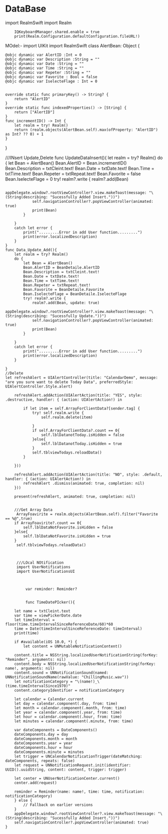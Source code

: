 # DataBase


import RealmSwift
import Realm

        IQKeyboardManager.shared.enable = true
        print(Realm.Configuration.defaultConfiguration.fileURL!)


MOdel:-
import UIKit
import RealmSwift
class AlertBean: Object {
    
    @objc dynamic var AlertID :Int = 0
    @objc dynamic var Description :String = ""
    @objc dynamic var Date :String = ""
    @objc dynamic var Time :String = ""
    @objc dynamic var Repeter :String = ""
    @objc dynamic var Favorite : Bool = false
    @objc dynamic var IselecteFlage : Int = 0
   
    
    override static func primaryKey() -> String? {
        return "AlertID"
    }
    override static func indexedProperties() -> [String] {
        return ["AlertID"]
    }
    func incrementID() -> Int {
        let realm = try! Realm()
        return (realm.objects(AlertBean.self).max(ofProperty: "AlertID") as Int? ?? 0) + 1
    }
}


///INsert Update,Delete
func UpdateDataInsert(){
        let realm = try? Realm()
        do {
            let Bean = AlertBean()
            Bean.AlertID = Bean.incrementID()
            Bean.Description = txtCleint.text!
            Bean.Date = txtDate.text!
            Bean.Time = txtTime.text!
            Bean.Repeter = txtRepeat.text!
            Bean.Favorite = false
            Bean.IselecteFlage = 0
            try! realm?.write {
                realm?.add(Bean)
                
                appDelegate.window?.rootViewController?.view.makeToast(message: "\(String(describing: "Sucessfully Added Insert."))")
                self.navigationController?.popViewController(animated: true)
                print(Bean)
            }
            
        }
        catch let error {
            print(".........Error in add User function.........")
            print(error.localizedDescription)
        }
    }
    func Data_Update_Add(){
        let realm = try? Realm()
        do {
            let Bean = AlertBean()
            Bean.AlertID = BeanDetaile.AlertID
            Bean.Description = txtCleint.text!
            Bean.Date = txtDate.text!
            Bean.Time = txtTime.text!
            Bean.Repeter = txtRepeat.text!
            Bean.Favorite = BeanDetaile.Favorite
            Bean.IselecteFlage = BeanDetaile.IselecteFlage
            try! realm?.write {
                realm?.add(Bean, update: true)
                appDelegate.window?.rootViewController?.view.makeToast(message: "\(String(describing: "Sucessfully Update."))")
                self.navigationController?.popViewController(animated: true)
                print(Bean)
            }
            
        }
        catch let error {
            print(".........Error in add User function.........")
            print(error.localizedDescription)
        }
        
    }
    //Delete
    let refreshAlert = UIAlertController(title: "CalendarDemo", message: "are you sure want to delete Today Data", preferredStyle: UIAlertController.Style.alert)
        
        refreshAlert.addAction(UIAlertAction(title: "YES", style: .destructive, handler: { (action: UIAlertAction!) in
            
            if let item = self.ArrayForClientData?[sender.tag] {
                try! self.realm.write {
                    self.realm.delete(item)
                   
                }
                if self.ArrayForClientData?.count == 0{
                    self.lblDatanotToday.isHidden = false
                }else{
                    self.lblDatanotToday.isHidden = true
                }
                self.tblviewTodays.reloadData()
            }
            
        }))
        
        refreshAlert.addAction(UIAlertAction(title: "NO", style: .default, handler: { (action: UIAlertAction!) in
            refreshAlert .dismiss(animated: true, completion: nil)
        }))
        
        present(refreshAlert, animated: true, completion: nil)
        
        
        ///Get Array Data 
         ArrayFoavirite = realm.objects(AlertBean.self).filter("Favorite == %@",true)
        if ArrayFoavirite?.count == 0{
            self.lblDataNotFavorite.isHidden = false
        }else{
            self.lblDataNotFavorite.isHidden = true
        }
         self.tblviewTodays.reloadData()
         
         
         
         ///LOcal NOtification
         import UserNotifications
         import UserNotificationsUI
         
         
         
             var reminder: Reminder?
             
             
             func TimeDatePIcker(){
        
        let name = txtCleint.text
        var time = viewPickerDate.date
        let timeInterval = floor(time.timeIntervalSinceReferenceDate/60)*60
        time = Date(timeIntervalSinceReferenceDate: timeInterval)
        print(time)
        
        if #available(iOS 10.0, *) {
            let content = UNMutableNotificationContent()
        
        content.title = NSString.localizedUserNotificationString(forKey: "Reminder", arguments: nil)
        content.body = NSString.localizedUserNotificationString(forKey: name!, arguments: nil)
        content.sound = UNNotificationSound(named: UNNotificationSoundName(rawValue: "ChillingMusic.wav"))
        let notificationCategory = "\(name!)_\(time.timeIntervalSince1970)"
        content.categoryIdentifier = notificationCategory
        
        let calendar = Calendar.current
        let day = calendar.component(.day, from: time)
        let month = calendar.component(.month, from: time)
        let year = calendar.component(.year, from: time)
        let hour = calendar.component(.hour, from: time)
        let minutes = calendar.component(.minute, from: time)
        
        var dateComponents = DateComponents()
        dateComponents.day = day
        dateComponents.month = month
        dateComponents.year = year
        dateComponents.hour = hour
        dateComponents.minute = minutes
        let trigger = UNCalendarNotificationTrigger(dateMatching: dateComponents, repeats: false)
        let request = UNNotificationRequest.init(identifier: UUID().uuidString, content: content, trigger: trigger)
        
        let center = UNUserNotificationCenter.current()
        center.add(request)
       
        reminder = Reminder(name: name!, time: time, notification: notificationCategory)
        } else {
            // Fallback on earlier versions
        }
        appDelegate.window?.rootViewController?.view.makeToast(message: "\(String(describing: "Sucessfully Added Insert."))")
        self.navigationController?.popViewController(animated: true)
    }

         
         
         
         
